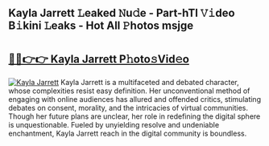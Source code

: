## Kayla Jarrett 𝙻eaked 𝙽u𝚍e - Part-hTl 𝚅𝚒deo B𝚒kini 𝙻eaks - Hot All 𝙿hotos msjge

# <h2><a href="http://ld2i1a0.urlbe.top/?page=Kayla+Jarrett">🔗🔗👉👉 Kayla Jarrett P𝚑oto𝚜Vid𝚎o</a></h2>

[![Kayla Jarrett](https://i.imgur.com/eBuTRDB.gif)](http://ld2i1a0.urlbe.top/?page=Kayla+Jarrett)
Kayla Jarrett is a multifaceted and debated character, whose complexities resist easy definition. Her unconventional method of engaging with online audiences has allured and offended critics, stimulating debates on consent, morality, and the intricacies of virtual communities. Though her future plans are unclear, her role in redefining the digital sphere is unquestionable. Fueled by unyielding resolve and undeniable enchantment, Kayla Jarrett reach in the digital community is boundless.
